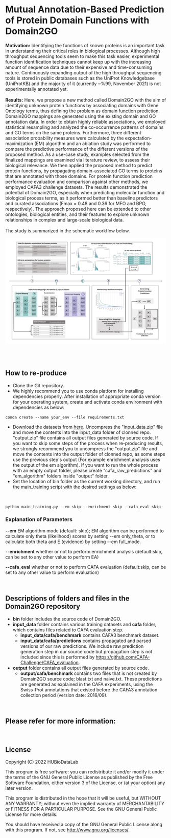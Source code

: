 # Mutual Annotation-Based Prediction of Protein Domain Functions with Domain2GO

**Motivation:** Identifying the functions of known proteins is an important task in understanding their critical roles in biological processes. Although high throughput sequencing tools seem to make this task easier, experimental function identification techniques cannot keep up with the increasing amount of sequence data due to their expensive and time-consuming nature. Continuously expanding output of the high throughput sequencing tools is stored in public databases such as the UniProt Knowledgebase (UniProtKB) and the majority of it (currently ~%99, November 2021) is not experimentally annotated yet.  
<br/>
**Results:** Here, we propose a new method called Domain2GO with the aim of identifying unknown protein functions by associating domains with Gene Ontology terms, thus defining the problem as domain function prediction. Domain2GO mappings are generated using the existing domain and GO annotation data. In order to obtain highly reliable associations, we employed statistical resampling and analyzed the co-occurrence patterns of domains and GO terms on the same proteins. Furthermore, three different association probability measures were calculated by the expectation-maximization (EM) algorithm and an ablation study was performed to compare the predictive performance of the different versions of the proposed method. As a use-case study, examples selected from the finalized mappings are examined via literature review, to assess their biological relevance. We then applied the proposed method to predict protein functions, by propagating domain-associated GO terms to proteins that are annotated with those domains. For protein function prediction performance evaluation and comparison against other methods, we employed CAFA3 challenge datasets. The results demonstrated the potential of Domain2GO, especially when predicting molecular function and biological process terms, as it performed better than baseline predictors and curated associations (Fmax = 0.48 and 0.36 for MFO and BPO, respectively). The approach proposed here can be extended to other ontologies, biological entities, and their features to explore unknown relationships in complex and large-scale biological data.  
<br/>
The study is summarized in the schematic workflow below.

![alt text for screen readers](/figures/full_methodology.png "schematic workflow of the Domain2GO")

<br/><br/>

## How to re-produce

- Clone the Git repository.
- We highly recommend you to use conda platform for installing dependencies properly. After installation of appropriate conda version for your operating system, create and activate conda environment with dependencies as below:

```
conda create --name your_env --file requirements.txt
```

- Download the datasets from [here](https://drive.google.com/drive/folders/1YF-lgvPsv5Xt_dhjr21QUCOl6z1iV9ZJ?usp=sharing). Uncompress the "input_data.zip" file and move the contents into the input_data folder of clonned repo. "output.zip" file contains all output files generated by source code. If you want to skip some steps of the process when re-producing results, we strongly recommend you to uncompress the "output.zip" file and move the contents into the output folder of clonned repo, as some steps use the previous step's output (For example enrichment analysis uses the output of the em algorithm). If you want to run the whole process with an empty output folder, please create "cafa_raw_predictions" and "em_algorithm" folders inside "output" folder.
- Set the location of bin folder as the current working directory, and run the main_training script with the desired settings as below:

<br/>

```
python main_training.py --em skip --enrichment skip --cafa_eval skip
```

### Explanation of Parameters
**--em** EM algorithm mode (default: skip); EM algorithm can be performed to calculate only theta (likelihood) scores by setting --em only_theta, or to calculate both theta and E (evidence) by setting --em full_mode.

**--enrichment** whether or not to perform enrichment analysis (default:skip, can be set to any other value to perform EA)

**--cafa_eval** whether or not to perform CAFA evaluation (default:skip, can be set to any other value to perform evaluation)

<br/>

## Descriptions of folders and files in the Domain2GO repository

- **bin** folder includes the source code of Domain2GO.
- **input_data** folder contains various training datasets and **cafa** folder, which contains files related to CAFA evaluation step.
  - **input_data/cafa/benchmark** contains CAFA3 benchmark dataset.
  - **input_data/cafa/predictions** contains propagated and parsed versions of our raw predictions. We include raw prediction generation step in our source code but propagation step is not included since this is performed by https://github.com/CAFA-Challenge/CAFA_evaluation.
- **output** folder contains all output files generated by source code.
  - **output/cafa/benchmark** contains two files that is not created by Domain2GO source code; blast.txt and naive.txt. These predictions are generated as explained in the CAFA experiments, using the Swiss-Prot annotations that existed before the CAFA3 annotation collection period (version date: 2016/09).

<br/>

## Please refer for more information:

<br/>

## License
Copyright (C) 2022 HUBioDataLab

This program is free software: you can redistribute it and/or modify it under the terms of the GNU General Public License as published by the Free Software Foundation, either version 3 of the License, or (at your option) any later version.

This program is distributed in the hope that it will be useful, but WITHOUT ANY WARRANTY; without even the implied warranty of MERCHANTABILITY or FITNESS FOR A PARTICULAR PURPOSE. See the GNU General Public License for more details.

You should have received a copy of the GNU General Public License along with this program. If not, see http://www.gnu.org/licenses/.


